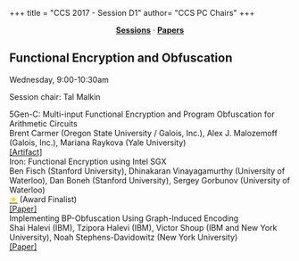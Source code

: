 +++
title = "CCS 2017 - Session D1"
author= "CCS PC Chairs"
+++
<center><a href="/sessions"><b>Sessions</b></a> &middot; <a href="/papers"><b>Papers</b></a></center>
<p>
<h2>Functional Encryption and Obfuscation</h2>Wednesday, 9:00-10:30am<p>Session chair: Tal Malkin<div class="bpaper"><span class="ptitle">5Gen-C: Multi-input Functional Encryption and Program Obfuscation for Arithmetic Circuits</span></br><div class="pblock"><span class="author">Brent&nbsp;Carmer</span> <span class="institution">(Oregon State University / Galois, Inc.)</span>, <span class="author">Alex&nbsp;J.&nbsp;Malozemoff</span> <span class="institution">(Galois, Inc.)</span>, <span class="author">Mariana&nbsp;Raykova</span> <span class="institution">(Yale University)</span><br><div class="pextra"><a href="https://github.com/5GenCrypto">[Artifact]</a><br></div></div></div><div class="bpaper"><span class="ptitle">Iron: Functional Encryption using Intel SGX</span></br><div class="pblock"><span class="author">Ben&nbsp;Fisch</span> <span class="institution">(Stanford University)</span>, <span class="author">Dhinakaran&nbsp;Vinayagamurthy</span> <span class="institution">(University of Waterloo)</span>, <span class="author">Dan&nbsp;Boneh</span> <span class="institution">(Stanford University)</span>, <span class="author">Sergey&nbsp;Gorbunov</span> <span class="institution">(University of Waterloo)</span><br><div class="pextra"><a href="/finalists"><font color="#FFD700">&#9733;</font></a> (Award Finalist)<br><a href="https://eprint.iacr.org/2016/1071">[Paper]</a><br></div></div></div><div class="bpaper"><span class="ptitle">Implementing BP-Obfuscation Using Graph-Induced Encoding</span></br><div class="pblock"><span class="author">Shai&nbsp;Halevi</span> <span class="institution">(IBM)</span>, <span class="author">Tzipora&nbsp;Halevi</span> <span class="institution">(IBM)</span>, <span class="author">Victor&nbsp;Shoup</span> <span class="institution">(IBM and New York University)</span>, <span class="author">Noah&nbsp;Stephens-Davidowitz</span> <span class="institution">(New York University)</span><br><div class="pextra"><a href="https://eprint.iacr.org/2017/104">[Paper]</a><br></div></div></div>